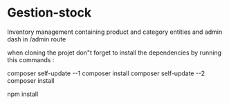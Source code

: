 # Gestion-stock

Inventory management containing product and category entities and admin dash in /admin route

when cloning the projet don"t forget to install the dependencies by running this commands :


composer self-update --1
composer install 
composer self-update --2
composer install 


npm install
